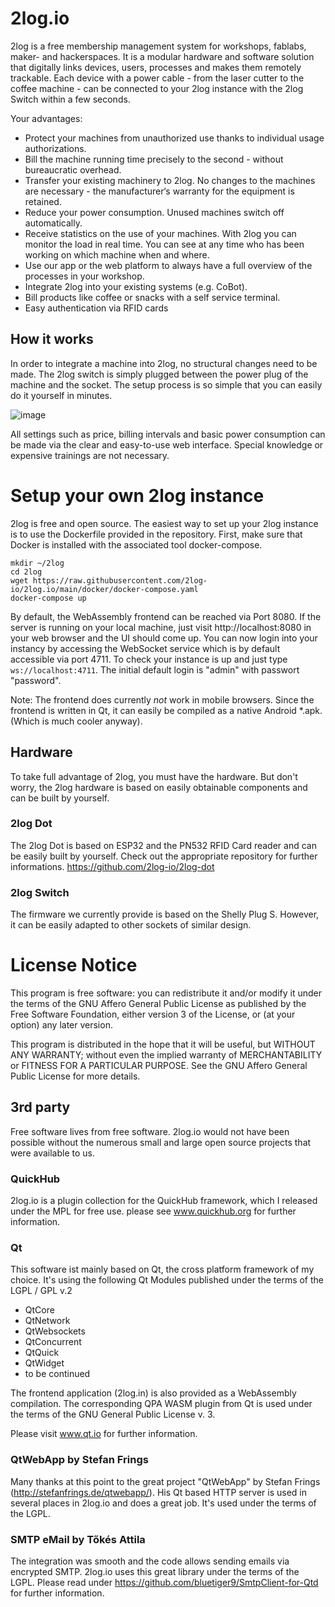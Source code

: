 # 2log.io

2log is a free membership management system for workshops, fablabs, maker- and hackerspaces. It is a modular hardware and software solution that digitally links devices, users, processes and makes them remotely trackable. Each device with a power cable - from the laser cutter to the coffee machine - can be connected to your 2log instance with the 2log Switch within a few seconds.

Your advantages:
- Protect your machines from unauthorized use thanks to individual usage
authorizations.
- Bill the machine running time precisely to the second - without bureaucratic overhead.
- Transfer your existing machinery to 2log. No changes to the machines are necessary - the manufacturer‘s warranty for the equipment is retained.
- Reduce your power consumption. Unused machines switch off automatically.
- Receive statistics on the use of your machines. With 2log you can monitor the load in real time. You can see at any time who has been working on which machine when and where.
- Use our app or the web platform to always have a full overview of the processes in your workshop.
- Integrate 2log into your existing systems (e.g. CoBot).
- Bill products like coffee or snacks with a self service terminal. 
- Easy authentication via RFID cards

## How it works 

In order to integrate a machine into 2log, no structural changes need to be made. The 2log switch is simply plugged between the power plug of the machine and the socket. The setup process is so simple that you can easily do it yourself in minutes.

![image](https://user-images.githubusercontent.com/51061627/146942192-8bc52edc-dbaf-4b9d-ba2d-ab2f555302c8.png)

All settings such as price, billing intervals and basic power consumption can be made via the clear and easy-to-use web interface. Special knowledge or expensive trainings are not necessary.

# Setup your own 2log instance

2log is free and open source. The easiest way to set up your 2log instance is to use the Dockerfile provided in the repository. 
First, make sure that Docker is installed with the associated tool docker-compose. 

```
mkdir ~/2log
cd 2log
wget https://raw.githubusercontent.com/2log-io/2log.io/main/docker/docker-compose.yaml
docker-compose up
```

By default, the WebAssembly frontend can be reached via Port 8080. If the server is running on your local machine, just visit http://localhost:8080 in your web browser and the UI should come up. You can now login into your instancy by accessing the WebSocket service which is by default accessible via port 4711. To check your instance is up and just type `ws://localhost:4711`. The initial default login is "admin" with passwort "password". 

Note: The frontend does currently _not_ work in mobile browsers. Since the frontend is written in Qt, it can easily be compiled as a native Android *.apk.  (Which is much cooler anyway).

## Hardware 

To take full advantage of 2log, you must have the hardware. But don't worry, the 2log hardware is based on easily obtainable components and can be built by yourself.

### 2log Dot

The 2log Dot is based on ESP32 and the PN532 RFID Card reader and can be easily built by yourself. Check out the appropriate repository for further informations.
https://github.com/2log-io/2log-dot

### 2log Switch

The firmware we currently provide is based on the Shelly Plug S. However, it can be easily adapted to other sockets of similar design.

# License Notice

This program is free software: you can redistribute it and/or modify
it under the terms of the GNU Affero General Public License as published by
the Free Software Foundation, either version 3 of the License, or
(at your option) any later version.

This program is distributed in the hope that it will be useful,
but WITHOUT ANY WARRANTY; without even the implied warranty of
MERCHANTABILITY or FITNESS FOR A PARTICULAR PURPOSE.  See the
GNU Affero General Public License for more details.

## 3rd party 
Free software lives from free software. 2log.io would not have been possible without the numerous small and large open source projects that were available to us.

### QuickHub
2log.io is a plugin collection for the QuickHub framework, which I released under the MPL for free use. please see www.quickhub.org for further information.

### Qt
This software ist mainly based on Qt, the cross platform framework of my choice. It's using the following Qt Modules published under the terms of the LGPL / GPL v.2
- QtCore
- QtNetwork
- QtWebsockets
- QtConcurrent
- QtQuick
- QtWidget
- to be continued

The frontend application (2log.in) is also provided as a WebAssembly compilation. The corresponding QPA WASM plugin from Qt is used under the terms of the GNU General Public License v. 3.

Please visit www.qt.io for further information.

### QtWebApp by Stefan Frings

Many thanks at this point to the great project "QtWebApp" by Stefan Frings (http://stefanfrings.de/qtwebapp/). His Qt based HTTP server is used in several places in 2log.io and does a great job. It's used under the terms of the LGPL.

### SMTP eMail by Tőkés Attila

The integration was smooth and the code allows sending emails via encrypted SMTP.  2log.io uses this great library under the terms of the LGPL. Please read under
https://github.com/bluetiger9/SmtpClient-for-Qtd for further information.



